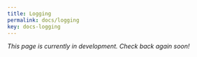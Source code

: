 ```yaml
---
title: Logging
permalink: docs/logging
key: docs-logging
---
```


*This page is currently in development. Check back again soon!*